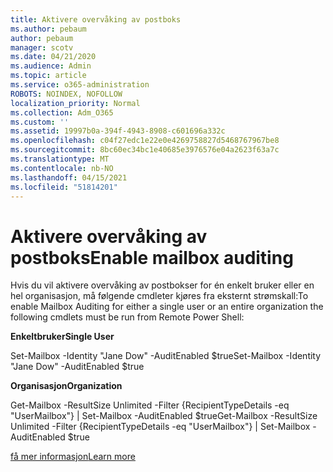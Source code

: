 ```yaml
---
title: Aktivere overvåking av postboks
ms.author: pebaum
author: pebaum
manager: scotv
ms.date: 04/21/2020
ms.audience: Admin
ms.topic: article
ms.service: o365-administration
ROBOTS: NOINDEX, NOFOLLOW
localization_priority: Normal
ms.collection: Adm_O365
ms.custom: ''
ms.assetid: 19997b0a-394f-4943-8908-c601696a332c
ms.openlocfilehash: c04f27edc1e22e0e4269758827d5468767967be8
ms.sourcegitcommit: 8bc60ec34bc1e40685e3976576e04a2623f63a7c
ms.translationtype: MT
ms.contentlocale: nb-NO
ms.lasthandoff: 04/15/2021
ms.locfileid: "51814201"
---
```

# <a name="enable-mailbox-auditing"></a><span data-ttu-id="948dc-102">Aktivere overvåking av postboks</span><span class="sxs-lookup"><span data-stu-id="948dc-102">Enable mailbox auditing</span></span>

<span data-ttu-id="948dc-103">Hvis du vil aktivere overvåking av postbokser for én enkelt bruker eller en hel organisasjon, må følgende cmdleter kjøres fra eksternt strømskall:</span><span class="sxs-lookup"><span data-stu-id="948dc-103">To enable Mailbox Auditing for either a single user or an entire organization the following cmdlets must be run from Remote Power Shell:</span></span>
  
 <span data-ttu-id="948dc-104">**Enkeltbruker**</span><span class="sxs-lookup"><span data-stu-id="948dc-104">**Single User**</span></span>
  
<span data-ttu-id="948dc-105">Set-Mailbox -Identity "Jane Dow" -AuditEnabled $true</span><span class="sxs-lookup"><span data-stu-id="948dc-105">Set-Mailbox -Identity "Jane Dow" -AuditEnabled $true</span></span>
  
 <span data-ttu-id="948dc-106">**Organisasjon**</span><span class="sxs-lookup"><span data-stu-id="948dc-106">**Organization**</span></span>
  
<span data-ttu-id="948dc-107">Get-Mailbox -ResultSize Unlimited -Filter {RecipientTypeDetails -eq "UserMailbox"} | Set-Mailbox -AuditEnabled $true</span><span class="sxs-lookup"><span data-stu-id="948dc-107">Get-Mailbox -ResultSize Unlimited -Filter {RecipientTypeDetails -eq "UserMailbox"} | Set-Mailbox -AuditEnabled $true</span></span>
  
[<span data-ttu-id="948dc-108">få mer informasjon</span><span class="sxs-lookup"><span data-stu-id="948dc-108">Learn more</span></span>](https://docs.microsoft.com/microsoft-365/compliance/enable-mailbox-auditing)
  

